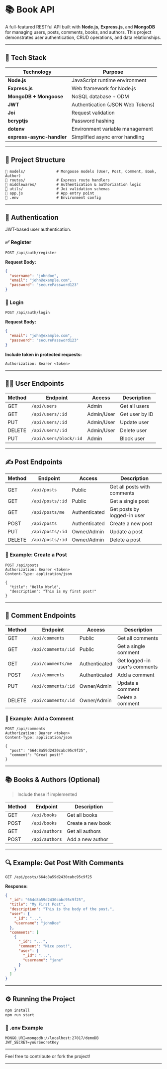 # 📚 Book API

A full-featured RESTful API built with **Node.js**, **Express.js**, and **MongoDB** for managing users, posts, comments, books, and authors. This project demonstrates user authentication, CRUD operations, and data relationships.

---

## 🚀 Tech Stack

| Technology                | Purpose                          |
| ------------------------- | -------------------------------- |
| **Node.js**               | JavaScript runtime environment   |
| **Express.js**            | Web framework for Node.js        |
| **MongoDB + Mongoose**    | NoSQL database + ODM             |
| **JWT**                   | Authentication (JSON Web Tokens) |
| **Joi**                   | Request validation               |
| **bcryptjs**              | Password hashing                 |
| **dotenv**                | Environment variable management  |
| **express-async-handler** | Simplified async error handling  |

---

## 📁 Project Structure

```
🔹 models/              # Mongoose models (User, Post, Comment, Book, Author)
🔹 routes/              # Express route handlers
🔹 middlewares/         # Authentication & authorization logic
🔹 utils/               # Joi validation schemas
🔹 app.js               # App entry point
🔹 .env                 # Environment config
```

---

## 🔐 Authentication

JWT-based user authentication.

### ✅ Register

```http
POST /api/auth/register
```

**Request Body:**

```json
{
  "username": "johndoe",
  "email": "john@example.com",
  "password": "securePassword123"
}
```

### 🔑 Login

```http
POST /api/auth/login
```

**Request Body:**

```json
{
  "email": "john@example.com",
  "password": "securePassword123"
}
```

**Include token in protected requests:**

```
Authorization: Bearer <token>
```

---

## 🧑‍💼 User Endpoints

| Method | Endpoint               | Access     | Description    |
| ------ | ---------------------- | ---------- | -------------- |
| GET    | `/api/users`           | Admin      | Get all users  |
| GET    | `/api/users/:id`       | Admin/User | Get user by ID |
| PUT    | `/api/users/:id`       | Admin/User | Update user    |
| DELETE | `/api/users/:id`       | Admin/User | Delete user    |
| PUT    | `/api/users/block/:id` | Admin      | Block user     |

---

## ✍️ Post Endpoints

| Method | Endpoint         | Access        | Description                 |
| ------ | ---------------- | ------------- | --------------------------- |
| GET    | `/api/posts`     | Public        | Get all posts with comments |
| GET    | `/api/posts/:id` | Public        | Get a single post           |
| GET    | `/api/posts/me`  | Authenticated | Get posts by logged-in user |
| POST   | `/api/posts`     | Authenticated | Create a new post           |
| PUT    | `/api/posts/:id` | Owner/Admin   | Update a post               |
| DELETE | `/api/posts/:id` | Owner/Admin   | Delete a post               |

### 📌 Example: Create a Post

```http
POST /api/posts
Authorization: Bearer <token>
Content-Type: application/json

{
  "title": "Hello World",
  "description": "This is my first post!"
}
```

---

## 💬 Comment Endpoints

| Method | Endpoint            | Access        | Description                   |
| ------ | ------------------- | ------------- | ----------------------------- |
| GET    | `/api/comments`     | Public        | Get all comments              |
| GET    | `/api/comments/:id` | Public        | Get a single comment          |
| GET    | `/api/comments/me`  | Authenticated | Get logged-in user's comments |
| POST   | `/api/comments`     | Authenticated | Add a comment                 |
| PUT    | `/api/comments/:id` | Owner/Admin   | Update a comment              |
| DELETE | `/api/comments/:id` | Owner/Admin   | Delete a comment              |

### 📝 Example: Add a Comment

```http
POST /api/comments
Authorization: Bearer <token>
Content-Type: application/json

{
  "post": "664c8a59d2430cabc95c9f25",
  "comment": "Great post!"
}
```

---

## 📚 Books & Authors (Optional)

> Include these if implemented

| Method | Endpoint       | Description       |
| ------ | -------------- | ----------------- |
| GET    | `/api/books`   | Get all books     |
| POST   | `/api/books`   | Create a new book |
| GET    | `/api/authors` | Get all authors   |
| POST   | `/api/authors` | Add a new author  |

---

## 🔍 Example: Get Post With Comments

```http
GET /api/posts/664c8a59d2430cabc95c9f25
```

**Response:**

```json
{
  "_id": "664c8a59d2430cabc95c9f25",
  "title": "My First Post",
  "description": "This is the body of the post.",
  "user": {
    "_id": "...",
    "username": "johnDoe"
  },
  "comments": [
    {
      "_id": "...",
      "comment": "Nice post!",
      "user": {
        "_id": "...",
        "username": "jane"
      }
    }
  ]
}
```

---

## ⚙️ Running the Project

```bash
npm install
npm run start
```

### 🌱 .env Example

```env
MONGO_URI=mongodb://localhost:27017/demoDB
JWT_SECRET=yourSecretKey
```

---


Feel free to contribute or fork the project!

---
